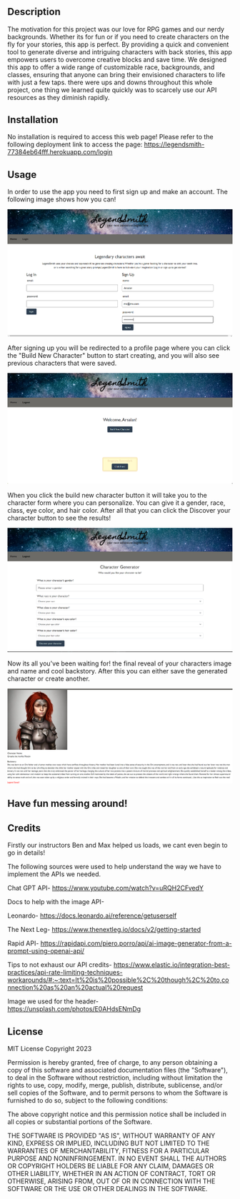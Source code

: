 # <LegendSmith>

## Description

The motivation for this project was our love for RPG games and our nerdy backgrounds. Whether its for fun or if you need to create characters on the fly for your stories, this app is perfect. By providing a quick and convenient tool to generate diverse and intriguing characters with back stories, this app empowers users to overcome creative blocks and save time. We designed this app to offer a wide range of customizable race, backgrounds, and classes, ensuring that anyone can bring their envisioned characters to life with just a few taps. there were ups and downs throughout this whole project, one thing we learned quite quickly was to scarcely use our API resources as they diminish rapidly.

## Installation

No installation is required to access this web page! Please refer to the following deployment link to access the page: https://legendsmith-77384eb64fff.herokuapp.com/login

## Usage

In order to use the app you need to first sign up and make an account.
The following image shows how you can!

<img src="./img/SignupPage.png" alt= "Signup Page">

After signing up you will be redirected to a profile page where you can click the "Build New Character" button to start creating, and you will also see previous characters that were saved.

<img src="./img/ProfilePage.png" alt= "Profile Page">

When you click the build new character button it will take you to the character form where you can personalize. You can give it a gender, race, class, eye color, and hair color. After all that you can click the Discover your character button to see the results!

<img src="./img/CharacterForm.png" alt= "Character Form">

Now its all you've been waiting for! the final reveal of your characters image and name and cool backstory.
After this you can either save the generated character or create another.

<img src="./img/Output.png" alt= "OutputPage">

## Have fun messing around!

## Credits

Firstly our instructors Ben and Max helped us loads, we cant even begin to go in details!

The following sources were used to help understand the way we have to implement the APIs we needed.

Chat GPT API- https://www.youtube.com/watch?v=uRQH2CFvedY

Docs to help with the image API-

Leonardo- https://docs.leonardo.ai/reference/getuserself

The Next Leg- https://www.thenextleg.io/docs/v2/getting-started

Rapid API- https://rapidapi.com/piero.porro/api/ai-image-generator-from-a-prompt-using-openai-api/

Tips to not exhaust our API credits- https://www.elastic.io/integration-best-practices/api-rate-limiting-techniques-workarounds/#:~:text=It%20is%20possible%2C%20though%2C%20to,connection%20as%20an%20actual%20request

Image we used for the header- https://unsplash.com/photos/E0AHdsENmDg

## License

MIT License
Copyright 2023 <COPYRIGHT HOLDER>

Permission is hereby granted, free of charge, to any person obtaining a copy of this software and associated documentation files (the "Software"), to deal in the Software without restriction, including without limitation the rights to use, copy, modify, merge, publish, distribute, sublicense, and/or sell copies of the Software, and to permit persons to whom the Software is furnished to do so, subject to the following conditions:

The above copyright notice and this permission notice shall be included in all copies or substantial portions of the Software.

THE SOFTWARE IS PROVIDED "AS IS", WITHOUT WARRANTY OF ANY KIND, EXPRESS OR IMPLIED, INCLUDING BUT NOT LIMITED TO THE WARRANTIES OF MERCHANTABILITY, FITNESS FOR A PARTICULAR PURPOSE AND NONINFRINGEMENT. IN NO EVENT SHALL THE AUTHORS OR COPYRIGHT HOLDERS BE LIABLE FOR ANY CLAIM, DAMAGES OR OTHER LIABILITY, WHETHER IN AN ACTION OF CONTRACT, TORT OR OTHERWISE, ARISING FROM, OUT OF OR IN CONNECTION WITH THE SOFTWARE OR THE USE OR OTHER DEALINGS IN THE SOFTWARE.
